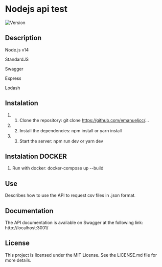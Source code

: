 # **Nodejs api test**
![Version](https://img.shields.io/badge/version-1.0.0-blue.svg)[](https://semver.org)

## **Description**

Node.js v14

StandardJS

Swagger

Express

Lodash
## **Instalation**
1. 1. Clone the repository: git clone https://github.com/emanueljcc/...
1. 2. Install the dependencies: npm install or yarn install
1. 3. Start the server: npm run dev or yarn dev

## **Instalation DOCKER**
1. Run with docker: docker-compose up --build

## **Use**
Describes how to use the API to request csv files in .json format.
## **Documentation**
The API documentation is available on Swagger at the following link: http://localhost:3001/
## **License**
This project is licensed under the MIT License. See the LICENSE.md file for more details.
